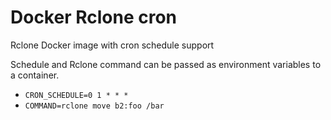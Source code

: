 # Docker Rclone cron

Rclone Docker image with cron schedule support

Schedule and Rclone command can be passed as environment variables to a container.
- `CRON_SCHEDULE=0 1 * * *`
- `COMMAND=rclone move b2:foo /bar`